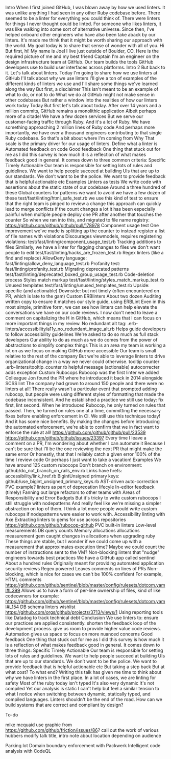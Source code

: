 Intro
  When I first joined GitHub, I was blown away by how we used linters. It was unlike anything I had seen in any other Ruby codebase before.
  There seemed to be a linter for everything you could think of. There were linters for things I never thought could be linted. For someone who likes linters, it was like walking into some sort of alternative universe.
  Since then, I've helped onboard other engineers who have also been take aback by our linters. It's made me think that it might be worth sharing our approach with the world.
  My goal today is to share that sense of wonder with all of you.
Hi
  But first, hi!
  My name is Joel
  I live just outside of Boulder, CO. Here is the required picture of me and my best friend Captain
  I'm an engineer on the design infrastructure team at GitHub.
  Our team builds the tools GitHub developers use to build user interfaces across platforms.
Intro 2
  But back to it. Let's talk about linters.
  Today I'm going to share how we use linters at GitHub
    I'll talk about why we use linters
    I'll give a ton of examples of the different kinds of linters we use
    and I'll share some things we've learned along the way
  But first, a disclaimer
  This isn't meant to be an example of what to do, or not to do
  What we do at GitHub might not make sense in other codebases
  But rather a window into the realities of how our linters work today
Today
  But first let's talk about today.
  After over 14 years and a million commits, GitHub remains a monolithic application
  Albeit perhaps more of a citadel
  We have a few dozen services
  But we serve our customer-facing traffic through Ruby.
  And it's a lot of Ruby.
  We have something approaching 2 million lines of Ruby code
  And perhaps more importantly, we have over a thousand engineers contributing to that single Ruby codebase.
  So that's a bit about where I'm coming from
Why
  That scale is the primary driver for our usage of linters.
  Define what a linter is
    Automated feedback on code
  Good feedback
    One thing that stuck out for me as I did this survey is how much it is a reflection of what makes feedback good in general. It comes down to three common criteria:
      Specific Timely Actionable
      Our team is responsible for setting lots of rules and guidelines. We want to help people succeed at building UIs that are up to our standards. We don’t want to be the police. We want to provide feedback that is helpful actionable etc
Examples
  Linters as tests
    We write code with assertions about the static state of our codebase
    Around a three hundred of these
    Global counters for patterns we want to avoid
      we have a few dozen of these
      test/fast/linting/html_safe_test.rb
      we use this kind of test to ensure that the right team is pinged to review a change
      this approach can quickly lead to merge conflicts if the count changes a lot
      it has been especially painful when multiple people deploy one PR after another that touches the counter
      So when we ran into this, and migrated to file name registry: https://github.com/github/github/pull/178978
    Component usage test
      One improvement we've made is splitting up the counter to instead register a list of file names with violations
      Discourages viewmodels, requires registering violations: test/fast/linting/component_usage_test.rb
    Tracking additions to files
      Similarly, we have a linter for flagging changes to files we don't want people to edit
      test/fast/linting/hacks_are_frozen_test.rb
    Regex linters (like a find and replace)
      AllowDeny language: fast/linting/allow_deny_language_test.rb
      Profanity test: fast/linting/profanity_test.rb
      Migrating deprecated patterns
        test/fast/linting/deprecated_boxed_group_usage_test.rb
    Code-deletion process
      Styles match markup test/fast/linting/styles_match_markup_test.rb
      Unused templates test/fast/linting/unused_templates_test.rb
    Upside: specific (and actionable)
    Downside: but not timely (often encountered on PR, which is late to the gam)
  Custom ERBlinters
    About two dozen
    Auditing written copy to ensure it matches our style guide, using ERBLint
      Even in this most simple, primitive form, we can see how linters can help elevate the conversations we have on our code reviews. I now don't need to leave a comment on capitalizing the H in GitHub, which means that I can focus on more important things in my review.
    No redundant alt tag: .erb-linters/accessibility/a11y_no_redundant_image_alt.rb
      Helps guide developers to follow accessibility guidelines
      We're asked to do so much as full stack developers
      Our ability to do as much as we do comes from the power of abstractions to simplify complex things
      This is an area my team is working a lot on as we focus on making GitHub more accessible
      Our team is small relative to the rest of the company
      But we're able to leverage linters to drive organizational change in a way we never could otherwise.
    tooltip counter .erb-linters/tooltip_counter.rb
      helpful message (actionable)
      autocorrecter adds exception
  Custom Rubocops
    Rubocop was the first linter we added
      Colleague Jon found the PR where he introduced it back in 2014 alongside SCSS lint
      The company had grown to around 150 people and there were no linters at all! There really wasn't a particular event that prompted adding rubocop, but people were using different styles of formatting that made the codebase inconsistent.
      And he established a practice we still use today: fix first, lint second.
      When he introduced Rubocop, he only turned on rules that passed.
      Then, he turned on rules one at a time, committing the necessary fixes before enabling enforcement in CI.
      We still use this technique today! And it has some nice benefits. By making the changes before introducing the automated enforcement, we're able to confirm that we in fact want to enforce the rule at all!
        https://github.com/github/github/pull/23539
        https://github.com/github/github/issues/23397
    Every time I leave a comment on a PR, I'm wondering about whether I can automate it
      Because I can't be sure that I'll be the one reviewing the next PR that might make the same error
      Or honestly, that that I reliably catch a given error 100% of the time I review code
      Or perhaps I just want to take a vacation!
    Examples
      We have around 125 custom rubocops
      Don't branch on environment: github/do_not_branch_on_rails_env.rb
      Links have hrefs: accessibility/link_href.rb
      BigintUnsigned primary keys: github/use_bigint_unsigned_primary_keys.rb
      AST-driven auto-correction
        PVC example? linters as part of deprecation lifecyle
        In-editor feedback (timely)
  Fanning out large refactors to other teams with Areas of Responsibility and Error Budgets
    But it's tricky to write custom rubocops
      I still struggle with nodepatterns
      And really feel like we're missing a simpler abstraction on top of them. I think a lot more people would write custom rubocops if nodepatterns were easier to work with.
  Accessibility linting with Axe
  Extracting linters to gems for use across repositories
    https://github.com/github/rubocop-github
    PVC built-in linters
  Low-level measurements
    DB query counts
    Memory allocations
      allocations measurement gem
      caught changes in allocations when upgrading ruby
      These things are stable, but I wonder if we could come up with a measurement that approximates execution time? Maybe we could count the number of instructions sent to the VM?
  Non-blocking linters that "nudge" engineers towards best practices
    We have a GitHub app called sentinel
    About a hundred rules
    Originally meant for providing automated application security reviews
    Regex powered
    Leaves comments on lines of PRs
    Non-blocking, which is nice for cases we can't be 100% confident
    For example, HTML comments https://github.com/github/sentinel/blob/master/config/rulesets/dotcom.yaml#L399
    Allows us to have a form of per-line ownership of files, kind of like codeowners
    for example: https://github.com/github/sentinel/blob/master/config/rulesets/dotcom.yaml#L154
  DB schema linters wishlist
    https://github.com/orgs/github/projects/3713/views/1
  Using reporting tools like Datadog to track technical debt
Conclusion
  We use linters to:
    ensure our practices are applied consistently.
    shorten the feedback loop of the development process.
    give us room to provide higher value code reviews. Automation gives us space to focus on more nuanced concerns
  Good feedback
    One thing that stuck out for me as I did this survey is how much it is a reflection of what makes feedback good in general. It comes down to three things:
      Specific Timely Actionable
      Our team is responsible for setting lots of rules and guidelines. We want to help people succeed at building UIs that are up to our standards. We don’t want to be the police. We want to provide feedback that is helpful actionable etc
  But taking a step back
    But at what cost?
    To what end?
    Writing this talk has given me time to think about why we have linters in the first place.
    In a lot of cases, we are linting for safety
    Most of the ruby today isn't typed
    It's also very dynamic
    It's not compiled
    Yet our analysis is static
    I can't help but feel a similar tension to what I notice when switching between dynamic, statically typed, and compiled languages.
    Linters shouldn't be the end of the road. How can we build systems that are correct and compliant by design?

To-do

mike mcquaid use graphic from https://github.com/github/friction/issues/86?
call out the work of various hubbers
modify talk title, intro note about location depending on audience

Parking lot
  Domain boundary enforcement with Packwerk
  Intelligent code analysis with CodeQL